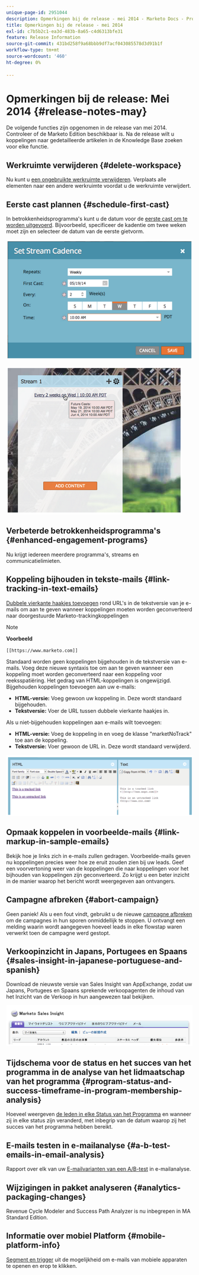 ```yaml
---
unique-page-id: 2951044
description: Opmerkingen bij de release - mei 2014 - Marketo Docs - Productdocumentatie
title: Opmerkingen bij de release - mei 2014
exl-id: c7b5b2c1-ea3d-483b-8a65-c4d6313bfe31
feature: Release Information
source-git-commit: 431bd258f9a68bbb9df7acf043085578d3d91b1f
workflow-type: tm+mt
source-wordcount: '460'
ht-degree: 0%

---
```


# Opmerkingen bij de release: Mei 2014 {#release-notes-may}

De volgende functies zijn opgenomen in de release van mei 2014. Controleer of de Marketo Edition beschikbaar is. Na de release wilt u koppelingen naar gedetailleerde artikelen in de Knowledge Base zoeken voor elke functie.

## Werkruimte verwijderen {#delete-workspace}

Nu kunt u [een ongebruikte werkruimte verwijderen](/help/marketo/product-docs/administration/workspaces-and-person-partitions/delete-a-workspace.md). Verplaats alle elementen naar een andere werkruimte voordat u de werkruimte verwijdert.

## Eerste cast plannen {#schedule-first-cast}

In betrokkenheidsprogramma&#39;s kunt u de datum voor de [eerste cast om te worden uitgevoerd](/help/marketo/product-docs/email-marketing/drip-nurturing/engagement-program-streams/set-stream-cadence.md). Bijvoorbeeld, specificeer de kadentie om twee weken moet zijn en selecteer de datum van de eerste gietvorm.

![](assets/image2014-9-22-11-3a57-3a36.png)

![](assets/image2014-9-22-11-3a57-3a54.png)

## Verbeterde betrokkenheidsprogramma&#39;s {#enhanced-engagement-programs}

Nu krijgt iedereen meerdere programma&#39;s, streams en communicatielimieten.

## Koppeling bijhouden in tekste-mails {#link-tracking-in-text-emails}

[Dubbele vierkante haakjes toevoegen](/help/marketo/product-docs/email-marketing/general/functions-in-the-editor/add-tracked-links-to-a-text-email.md) rond URL&#39;s in de tekstversie van je e-mails om aan te geven wanneer koppelingen moeten worden geconverteerd naar doorgestuurde Marketo-trackingkoppelingen

>[!NOTE]
>
>**Voorbeeld**
>
>`[[https://www.marketo.com]]`

Standaard worden geen koppelingen bijgehouden in de tekstversie van e-mails. Voeg deze nieuwe syntaxis toe om aan te geven wanneer een koppeling moet worden geconverteerd naar een koppeling voor reeksspatiëring. Het gedrag van HTML-koppelingen is ongewijzigd.  Bijgehouden koppelingen toevoegen aan uw e-mails:

* **HTML-versie:** Voeg gewoon uw koppeling in. Deze wordt standaard bijgehouden.
* **Tekstversie:** Voer de URL tussen dubbele vierkante haakjes in.

Als u niet-bijgehouden koppelingen aan e-mails wilt toevoegen:

* **HTML-versie:** Voeg de koppeling in en voeg de klasse &quot;marketNoTrack&quot; toe aan de koppeling.
* **Tekstversie:** Voer gewoon de URL in. Deze wordt standaard verwijderd.

![](assets/image2014-9-22-12-3a1-3a34.png)

## Opmaak koppelen in voorbeelde-mails {#link-markup-in-sample-emails}

Bekijk hoe je links zich in e-mails zullen gedragen. Voorbeelde-mails geven nu koppelingen precies weer hoe ze eruit zouden zien bij uw leads. Geef een voorvertoning weer van de koppelingen die naar koppelingen voor het bijhouden van koppelingen zijn geconverteerd. Zo krijgt u een beter inzicht in de manier waarop het bericht wordt weergegeven aan ontvangers.

## Campagne afbreken {#abort-campaign}

Geen paniek! Als u een fout vindt, gebruikt u de nieuwe [campagne afbreken](/help/marketo/product-docs/core-marketo-concepts/smart-campaigns/using-smart-campaigns/abort-a-smart-campaign.md) om de campagnes in hun sporen onmiddellijk te stoppen. U ontvangt een melding waarin wordt aangegeven hoeveel leads in elke flowstap waren verwerkt toen de campagne werd gestopt.

## Verkoopinzicht in Japans, Portugees en Spaans {#sales-insight-in-japanese-portuguese-and-spanish}

Download de nieuwste versie van Sales Insight van AppExchange, zodat uw Japans, Portugees en Spaans sprekende verkoopagenten de inhoud van het Inzicht van de Verkoop in hun aangewezen taal bekijken.

![](assets/image2014-9-22-12-3a2-3a12.png)

## Tijdschema voor de status en het succes van het programma in de analyse van het lidmaatschap van het programma {#program-status-and-success-timeframe-in-program-membership-analysis}

Hoeveel weergeven [de leden in elke Status van het Programma](/help/marketo/product-docs/reporting/revenue-cycle-analytics/program-analytics/build-a-program-membership-analysis-report-that-lists-leads.md) en wanneer zij in elke status zijn veranderd, met inbegrip van de datum waarop zij het succes van het programma hebben bereikt.

## E-mails testen in e-mailanalyse {#a-b-test-emails-in-email-analysis}

Rapport over elk van uw [E-mailvarianten van een A/B-test](/help/marketo/product-docs/reporting/revenue-cycle-analytics/email-analysis/build-an-email-analysis-report-that-shows-program-information.md) in e-mailanalyse.

## Wijzigingen in pakket analyseren {#analytics-packaging-changes}

Revenue Cycle Modeler and Success Path Analyzer is nu inbegrepen in MA Standard Edition.

## Informatie over mobiel Platform {#mobile-platform-info}

[Segment en trigger](/help/marketo/product-docs/reporting/basic-reporting/report-activity/build-a-people-performance-report-with-mobile-platform-columns.md) uit de mogelijkheid om e-mails van mobiele apparaten te openen en erop te klikken.
